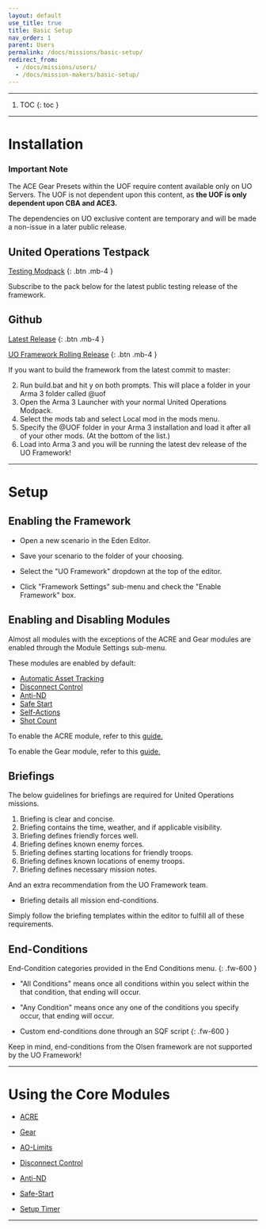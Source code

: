 ```yaml
---
layout: default
use_title: true
title: Basic Setup
nav_order: 1
parent: Users
permalink: /docs/missions/basic-setup/
redirect_from: 
  - /docs/missions/users/
  - /docs/mission-makers/basic-setup/
---
```


---

1. TOC
{: toc }

---

# Installation

### Important Note

The ACE Gear Presets within the UOF require content available only on UO Servers.
The UOF is not dependent upon this content, as **the UOF is only dependent upon CBA and ACE3.**

The dependencies on UO exclusive content are temporary and will be made a non-issue in a later public release.

## United Operations Testpack

[Testing Modpack](https://steamcommunity.com/sharedfiles/filedetails/?id=849706204)
{: .btn .mb-4 }

Subscribe to the pack below for the latest public testing release of the framework.  

## Github

[Latest Release](https://github.com/unitedoperations/UnitedOperationsFramework/releases/latest/)
{: .btn .mb-4 }

[UO Framework Rolling Release](https://steamcommunity.com/sharedfiles/filedetails/?id=1681312425)
{: .btn .mb-4 }


If you want to build the framework from the latest commit to master:

2. Run build.bat and hit y on both prompts. This will place a folder in your Arma 3 folder called @uof
3. Open the Arma 3 Launcher with your normal United Operations Modpack.
4. Select the mods tab and select Local mod in the mods menu.
5. Specify the @UOF folder in your Arma 3 installation and load it after all of your other mods. (At the bottom of the list.)
6. Load into Arma 3 and you will be running the latest dev release of the UO Framework!

---

# Setup
<!-- TODO: Replace place-holder comments with actual images. -->
## Enabling the Framework

* Open a new scenario in the Eden Editor.

<!-- ![image-title-here]({{ site.baseurl }}/resources/images/setup/framework_scenario.gif){:class="img-responsive"} -->

* Save your scenario to the folder of your choosing.

<!-- ![image-title-here]({{ site.baseurl }}/resources/images/setup/framework_save.png){:class="img-responsive"} -->

* Select the "UO Framework" dropdown at the top of the editor.

<!-- ![image-title-here]({{ site.baseurl }}/resources/images/setup/framework_dropdown.png){:class="img-responsive"} -->

* Click "Framework Settings" sub-menu and check the "Enable Framework" box.

<!-- ![image-title-here]({{ site.baseurl }}/resources/images/setup/framework_enable.png){:class="img-responsive"} -->

## Enabling and Disabling Modules

Almost all modules with the exceptions of the ACRE and Gear modules are enabled through the Module Settings sub-menu.

<!-- ![image-title-here]({{ site.baseurl }}/resources/images/setup/module_settings.png){:class="img-responsive"} -->

These modules are enabled by default:

* [Automatic Asset Tracking](../../other/auto-track/)
* [Disconnect Control](../../core/disconnect/)
* [Anti-ND](../../core/anti-nd/)
* [Safe Start](../../core/safe-start/)
* [Self-Actions](../../other/self-actions/)
* [Shot Count](../../core/shot-count/)

To enable the ACRE module, refer to this [guide.](../../core/acre/#adding-radios)

To enable the Gear module, refer to this [guide.](../../core/gear/#using-ace-arsenal-loadouts)

## Briefings

The below guidelines for briefings are required for United Operations missions.

1. Briefing is clear and concise.
2. Briefing contains the time, weather, and if applicable visibility.
3. Briefing defines friendly forces well.
4. Briefing defines known enemy forces.
5. Briefing defines starting locations for friendly troops.
6. Briefing defines known locations of enemy troops.
7. Briefing defines necessary mission notes.

And an extra recommendation from the UO Framework team.

* Briefing details all mission end-conditions.

Simply follow the briefing templates within the editor to fulfill all of these requirements.

## End-Conditions

End-Condition categories provided in the End Conditions menu.
{: .fw-600 }

  - "All Conditions" means once all conditions within you select within the that condition, that ending will occur.
  <!-- ![image-title-here]({{ site.baseurl }}/resources/images/setup/endcond_all.png){:class="img-responsive"} -->
  - "Any Condition" means once any one of the conditions you specify occur, that ending will occur.
  <!-- ![image-title-here]({{ site.baseurl }}/resources/images/setup/endcond_any.png){:class="img-responsive"} -->
  - Custom end-conditions done through an SQF script
	{: .fw-600 }

Keep in mind, end-conditions from the Olsen framework are not supported by the UO Framework!
  <!-- * [Here's]({{ site.baseurl }}/docs/mission-makers/end_cond/#porting-from-olsen) how to convert your Olsen end-conditions to the UO Framework -->

---

# Using the Core Modules

* [ACRE](../../core/acre/)

* [Gear](../../core/gear/)

* [AO-Limits](../../core/ao-limit/)

* [Disconnect Control](../../core/disconnect/)

* [Anti-ND](../../core/anti-nd/)

* [Safe-Start](../../core/safe-start/)

* [Setup Timer](../../core/setup-timer/)

---
